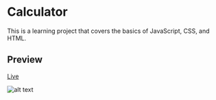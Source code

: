 # Calculator

This is a learning project that covers the basics of JavaScript, CSS, and HTML. 



## Preview

[Live](https://clockwo.github.io/calculator/)

![alt text](https://media.discordapp.net/attachments/1138771444608798760/1138771444831092836/Screenshot_2023-08-09_at_12.50.44.png?width=1878&height=1366)

